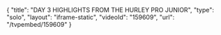 {
    "title": "DAY 3 HIGHLIGHTS FROM THE HURLEY PRO JUNIOR",
    "type": "solo",
    "layout": "iframe-static",
    "videoId": "159609",
    "url": "\/tvpembed\/159609"
}